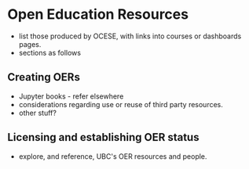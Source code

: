 # Open Education Resources

* list those produced by OCESE, with links into courses or dashboards pages.
* sections as follows

## Creating OERs

* Jupyter books - refer elsewhere
* considerations regarding use or reuse of third party resources.
* other stuff?

## Licensing and establishing OER status

* explore, and reference, UBC's OER resources and people.
